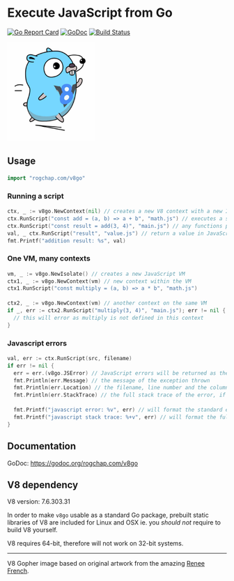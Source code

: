 # Execute JavaScript from Go

[![Go Report Card](https://goreportcard.com/badge/rogchap.com/v8go)](https://goreportcard.com/report/rogchap.com/v8go) 
[![GoDoc](https://godoc.org/rogchap.com/v8go?status.svg)](https://godoc.org/rogchap.com/v8go) 
[![Build Status](https://travis-ci.org/rogchap/v8go.svg?branch=master)](https://travis-ci.org/rogchap/v8go)

<img src="gopher.jpg" width="200px" alt="V8 Gopher based on original artwork from the amazing Renee French" />

## Usage

```go
import "rogchap.com/v8go"
```

### Running a script

```go
ctx, _ := v8go.NewContext(nil) // creates a new V8 context with a new Isolate aka VM
ctx.RunScript("const add = (a, b) => a + b", "math.js") // executes a script on the global context
ctx.RunScript("const result = add(3, 4)", "main.js") // any functions previously added to the context can be called
val, _ ctx.RunScript("result", "value.js") // return a value in JavaScript back to Go
fmt.Printf("addition result: %s", val)
```

### One VM, many contexts

```go
vm, _ := v8go.NewIsolate() // creates a new JavaScript VM
ctx1, _ := v8go.NewContext(vm) // new context within the VM
ctx1.RunScript("const multiply = (a, b) => a * b", "math.js")

ctx2, _ := v8go.NewContext(vm) // another context on the same VM
if _, err := ctx2.RunScript("multiply(3, 4)", "main.js"); err != nil {
  // this will error as multiply is not defined in this context
}
```

### Javascript errors

```go
val, err := ctx.RunScript(src, filename)
if err != nil {
  err = err.(v8go.JSError) // JavaScript errors will be returned as the JSError struct
  fmt.Println(err.Message) // the message of the exception thrown
  fmt.Println(err.Location) // the filename, line number and the column where the error occured
  fmt.Println(err.StackTrace) // the full stack trace of the error, if available

  fmt.Printf("javascript error: %v", err) // will format the standard error message
  fmt.Printf("javascript stack trace: %+v", err) // will format the full error stack trace
}
```

## Documentation

GoDoc: https://godoc.org/rogchap.com/v8go

## V8 dependency

V8 version: 7.6.303.31

In order to make `v8go` usable as a standard Go package, prebuilt static libraries of V8
are included for Linux and OSX ie. you *should not* require to build V8 yourself.

V8 requires 64-bit, therefore will not work on 32-bit systems. 

---

V8 Gopher image based on original artwork from the amazing [Renee French](http://reneefrench.blogspot.com).
